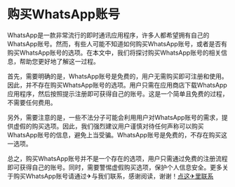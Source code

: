 # 购买WhatsApp账号

WhatsApp是一款非常流行的即时通讯应用程序，许多人都希望拥有自己的WhatsApp账号。然而，有些人可能不知道如何购买WhatsApp账号，或者是否有购买WhatsApp账号的选项。在本文中，我们将探讨购买WhatsApp账号的相关信息，帮助您更好地了解这一过程。

首先，需要明确的是，WhatsApp账号是免费的，用户无需购买即可注册和使用。因此，并不存在购买WhatsApp账号的选项。用户只需在应用商店下载WhatsApp应用程序，然后按照提示注册即可获得自己的账号。这是一个简单且免费的过程，不需要任何费用。

另外，需要注意的是，一些不法分子可能会利用用户对WhatsApp账号的需求，提供虚假的购买选项。因此，我们强烈建议用户谨慎对待任何声称可以购买WhatsApp账号的信息，避免上当受骗。WhatsApp账号是免费的，不存在购买这一选项。

总之，购买WhatsApp账号并不是一个存在的选项，用户只需通过免费的注册流程即可获得自己的账号。同时，需要警惕虚假购买选项，保护个人信息安全。更多关于购买WhatsApp账号请通过✈与我们联系，感谢阅读，谢谢！[点这✈里联系](https://c.k02.cc)